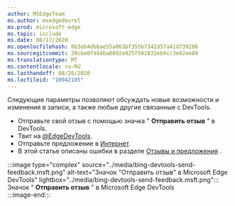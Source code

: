 ```yaml
---
author: MSEdgeTeam
ms.author: msedgedevrel
ms.prod: microsoft-edge
ms.topic: include
ms.date: 08/17/2020
ms.openlocfilehash: 8b3eb4db6ae55a063bf355b7342d57a41d739286
ms.sourcegitcommit: 29cbe0f464ba0092e025f502833eb9cc3e02ee89
ms.translationtype: MT
ms.contentlocale: ru-RU
ms.lasthandoff: 08/20/2020
ms.locfileid: "10942105"
---
```

Следующие параметры позволяют обсуждать новые возможности и изменения в записи, а также любые другие связанные с DevTools.  

*   Отправьте свой отзыв с помощью значка " **Отправить отзыв** " в DevTools.  
*   Твит на [@EdgeDevTools][PostTweetEdgeDevTools].  
*   Отправьте предложение в [Интернет][TheWebWeWant].  
*   В этой статье описаны ошибки в разделе [Отзывы и предложения](#feedback) .  

:::image type="complex" source="../media/bing-devtools-send-feedback.msft.png" alt-text="Значок "Отправить отзыв" в Microsoft Edge DevTools" lightbox="../media/bing-devtools-send-feedback.msft.png":::
   Значок " **Отправить отзыв** " в Microsoft Edge DevTools  
:::image-end:::  

<!-- links -->  

[PostTweetEdgeDevTools]: https://twitter.com/intent/tweet?text=@EdgeDevTools "@EdgeDevTools | Публикация твита"  

[EdgeDevToolsTwitterAccount]: https://twitter.com/EdgeDevTools "@EdgeDevTools учетной записи Twitter"  

[GitHubMicrosoftDocsEdgeDeveloperNewIssue]: https://github.com/MicrosoftDocs/edge-developer/issues/new?title=[DevTools%20Docs%20Feedback] "Новая ошибка — MicrosoftDocs/Edge-разработчик-GitHub"  

[TheWebWeWant]: https://webwewant.fyi "Требуемый веб-сайт"  
